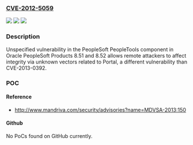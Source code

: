 ### [CVE-2012-5059](https://cve.mitre.org/cgi-bin/cvename.cgi?name=CVE-2012-5059)
![](https://img.shields.io/static/v1?label=Product&message=n%2Fa&color=blue)
![](https://img.shields.io/static/v1?label=Version&message=n%2Fa&color=blue)
![](https://img.shields.io/static/v1?label=Vulnerability&message=n%2Fa&color=brighgreen)

### Description

Unspecified vulnerability in the PeopleSoft PeopleTools component in Oracle PeopleSoft Products 8.51 and 8.52 allows remote attackers to affect integrity via unknown vectors related to Portal, a different vulnerability than CVE-2013-0392.

### POC

#### Reference
- http://www.mandriva.com/security/advisories?name=MDVSA-2013:150

#### Github
No PoCs found on GitHub currently.

